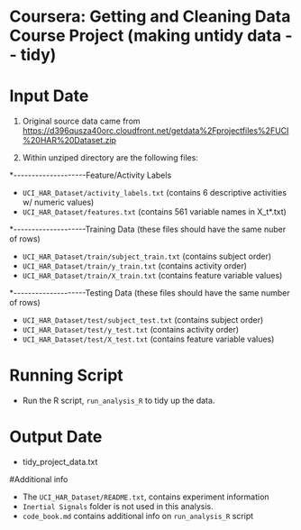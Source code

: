 # Coursera: Getting and Cleaning Data Course Project (making untidy data -- tidy)

# Input Date
1. Original source data came from https://d396qusza40orc.cloudfront.net/getdata%2Fprojectfiles%2FUCI%20HAR%20Dataset.zip

2. Within unziped directory are the following files:

*--------------------Feature/Activity Labels
* `UCI_HAR_Dataset/activity_labels.txt` (contains 6 descriptive activities w/ numeric values)
* `UCI_HAR_Dataset/features.txt` (contains 561 variable names in X_t*.txt)

*--------------------Training Data (these files should have the same nuber of rows)
* `UCI_HAR_Dataset/train/subject_train.txt` (contains subject order)
* `UCI_HAR_Dataset/train/y_train.txt` (contains activity order)
* `UCI_HAR_Dataset/train/X_train.txt` (contains feature variable values)

*--------------------Testing Data (these files should have the same number of rows)
* `UCI_HAR_Dataset/test/subject_test.txt` (contains subject order)
* `UCI_HAR_Dataset/test/y_test.txt` (contains activity order)
* `UCI_HAR_Dataset/test/X_test.txt` (contains feature variable values)

# Running Script
* Run the R script, `run_analysis_R` to tidy up the data.

# Output Date 
* tidy_project_data.txt 

#Additional info
* The `UCI_HAR_Dataset/README.txt`, contains experiment information
* `Inertial Signals` folder is not used in this analysis.
* `code_book.md` contains additional info on `run_analysis_R` script
